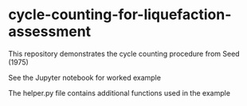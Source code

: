 # cycle-counting-for-liquefaction-assessment
This repository demonstrates the cycle counting procedure from Seed (1975)

See the Jupyter notebook for worked example

The helper.py file contains additional functions used in the example
